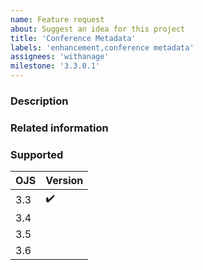 ```yaml
---
name: Feature request
about: Suggest an idea for this project
title: 'Conference Metadata'
labels: 'enhancement,conference metadata'
assignees: 'withanage'
milestone: '3.3.0.1'
---
```


### Description

### Related information

### Supported

| OJS | Version |
|-----|------|
| 3.3 |  :heavy_check_mark:     |
| 3.4 |      |
| 3.5 |      |
| 3.6 |      |



